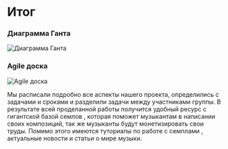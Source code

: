 # Итог
### Диаграмма Ганта
![Диаграмма Ганта](Diagrams/Diagram1.png)
### Agile доска
![Agile доска](Diagrams/Diagram2.jpg)

Мы расписали подробно все аспекты нашего проекта, определились с задачами и сроками и разделили задачи между участниками группы. В результате всей проделанной работы получится удобный ресурс с гигантской базой семлов , которая поможет музыкантам в написании своих композиций, так же музыканты будут монетизировать свои труды. Помимо этого имеются туториалы по работе с семплами , актуальные новости и статьи о мире музыки.
